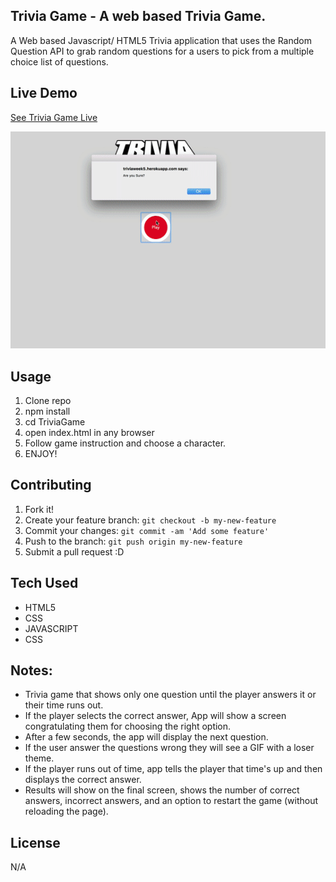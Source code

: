 ## Trivia Game - A web based Trivia Game.  

A Web based Javascript/ HTML5 Trivia application that uses the Random Question API to grab random questions for a users to pick from a multiple choice list of questions.

## Live Demo

[See Trivia Game Live](https://ramirolpz55.github.io/TriviaGame-/)

![Pokemon RPG](assets/images/TriviaGame.gif)


## Usage

1. Clone repo
2. npm install
3. cd TriviaGame
4. open index.html in any browser
5. Follow game instruction and choose a character. 
6. ENJOY! 

## Contributing

1. Fork it!
2. Create your feature branch: `git checkout -b my-new-feature`
3. Commit your changes: `git commit -am 'Add some feature'`
4. Push to the branch: `git push origin my-new-feature`
5. Submit a pull request :D

## Tech Used 

* HTML5 
* CSS 
* JAVASCRIPT 
* CSS 

## Notes:

* Trivia game that shows only one question until the player answers it or their time runs out.
* If the player selects the correct answer, App will show a screen congratulating them for choosing the right option. 
* After a few seconds, the app will display the next question.
* If the user answer the questions wrong they will see a GIF with a loser theme.
* If the player runs out of time, app tells the player that time's up and then displays the correct answer. 
* Results will show on the final screen, shows the number of correct answers, incorrect answers, and an option to restart the game (without reloading the page).


## License

N/A
